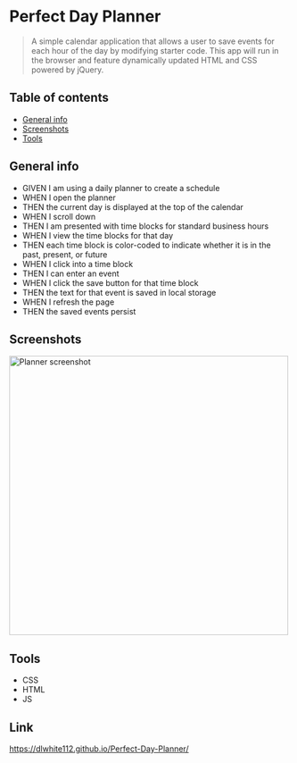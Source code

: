 # Perfect Day Planner
> A simple calendar application that allows a user to save events for each hour of the day by modifying starter code. This app will run in the browser and feature dynamically updated HTML and CSS powered by jQuery.


## Table of contents
* [General info](#general-info)
* [Screenshots](#screenshots)
* [Tools](#technologies)


## General info
* GIVEN I am using a daily planner to create a schedule
* WHEN I open the planner
* THEN the current day is displayed at the top of the calendar
* WHEN I scroll down
* THEN I am presented with time blocks for standard business hours
* WHEN I view the time blocks for that day
* THEN each time block is color-coded to indicate whether it is in the past, present, or future
* WHEN I click into a time block
* THEN I can enter an event
* WHEN I click the save button for that time block
* THEN the text for that event is saved in local storage
* WHEN I refresh the page
* THEN the saved events persist

## Screenshots

<img width="500" alt="Planner screenshot" src="https://user-images.githubusercontent.com/74333123/106089485-a5328800-60ed-11eb-9211-5ee5457836eb.png">


## Tools
* CSS 
* HTML
* JS

## Link
https://dlwhite112.github.io/Perfect-Day-Planner/



